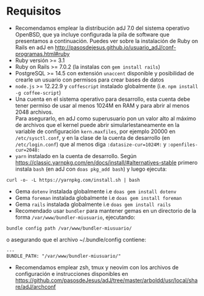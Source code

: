 # Requisitos

* Recomendamos emplear la distribución adJ 7.0 del sistema operativo OpenBSD,
  que ya incluye configurada la pila de software que presentamos a 
  continuación.
  Puedes ver sobre la instalación de Ruby on Rails en adJ en
  <http://pasosdejesus.github.io/usuario_adJ/conf-programas.html#ruby>
* Ruby versión >= 3.1
* Ruby on Rails >= 7.0.2 (la instalas con `gem install rails`)
* PostgreSQL >= 14.5 con extensión `unaccent` disponible y posibilidad
  de crearle un usuario con permisos para crear bases de datos
* `node.js` >= 12.22.9 y `coffescript` instalado globalmente 
  (i.e.  `npm install -g coffee-script`)
* Una cuenta en el sistema operativo para desarrollo, esta cuenta 
  debe tener permiso de usar al menos 1024M en RAM y para abrir al menos 
  2048 archivos.  
  Para asegurarlo, en adJ como superusuario pon un valor alto al 
  máximo de archivos que el kernel puede abrir
  simularlestaneamente en la variable de configuración `kern.maxfiles`, por
  ejemplo 20000 en `/etc/sysctl.conf`, y en la clase de la cuenta de desarrollo
  (en `/etc/login.conf`) que al menos diga
  `:datasize-cur=1024M:` y  `:openfiles-cur=2048:`
* `yarn` instalado en la cuenta de desarrollo. Según 
  <https://classic.yarnpkg.com/en/docs/install/#alternatives-stable>
  primero instala `bash` (en adJ con `doas pkg_add bash`) y luego ejecuta:
```
curl -o- -L https://yarnpkg.com/install.sh | bash
```
* Gema `dotenv` instalada globalmente i.e `doas gem install dotenv`
* Gema `foreman` instalada globalmente i.e `doas gem install foreman`
* Gema `rails` instalada globalmente i.e `doas gem install rails`
* Recomendado usar `bundler` para mantener gemas en un
  directorio de la forma `/var/www/bundler-miusuario`, ejecutando:
```
bundle config path /var/www/bundler-miusuario/
```
  o asegurando que el archivo ~/.bundle/config contiene:
```
---
BUNDLE_PATH: "/var/www/bundler-miusuario/"
```
* Recomendamos emplear zsh, tmux y neovim con los archivos de configuración
  e instrucciones disponibles en
  <https://github.com/pasosdeJesus/adJ/tree/master/arboldd/usr/local/share/adJ/archconf>



